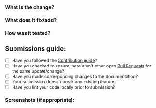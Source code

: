 ### What is the change?


### What does it fix/add?


### How was it tested?


## Submissions guide:
- [ ] Have you followed the [Contribution guide](https://github.com/sakshamj74/IPL-Analysis/blob/main/CONTRIBUTING.md)?
- [ ] Have you checked to ensure there aren't other open [Pull Requests](https://github.com/sakshamj74/IPL-Analysis/pulls) for the same update/change?
- [ ] Have you made corresponding changes to the documentation?
- [ ] Your submission doesn't break any existing feature.
- [ ] Have you lint your code locally prior to submission?

### Screenshots (if appropriate):
